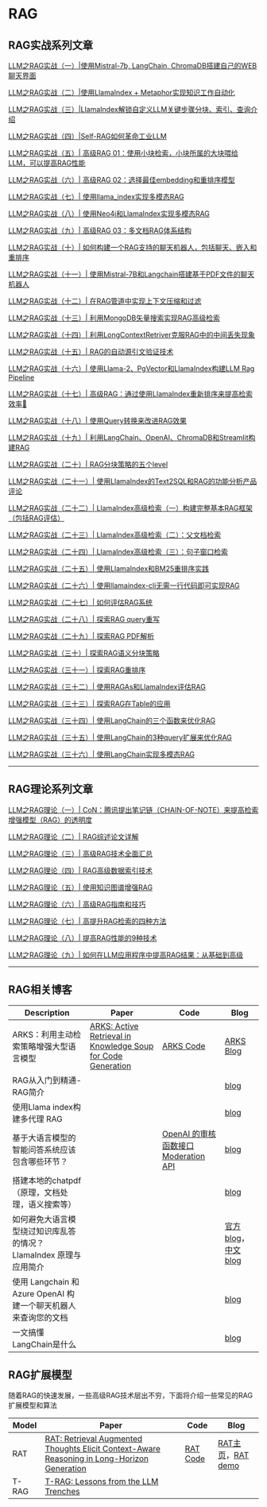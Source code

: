 # RAG

## RAG实战系列文章

[LLM之RAG实战（一）|使用Mistral-7b, LangChain, ChromaDB搭建自己的WEB聊天界面](https://mp.weixin.qq.com/s?__biz=Mzg3NDIyMzI0Mw==&mid=2247487732&idx=1&sn=21db8c435cebe4216dba8acaf8a0fab2&chksm=ced55310f9a2da06a53968da6c26a7216ab47af2aa801d9867f718c7e71c91aebe76bd212c1f&token=963123924&lang=zh_CN#rd)

[LLM之RAG实战（二）|使用LlamaIndex + Metaphor实现知识工作自动化](https://mp.weixin.qq.com/s?__biz=Mzg3NDIyMzI0Mw==&mid=2247487732&idx=2&sn=dbdec5236762ed48ab5fa3296934b880&chksm=ced55310f9a2da06ccb52c37fd3ade9ac9f7e52fb506e182ac71b4a488d33b6d9df490a68f08&token=963123924&lang=zh_CN#rd)

[LLM之RAG实战（三）|LlamaIndex解锁自定义LLM关键步骤分块、索引、查询介绍](https://mp.weixin.qq.com/s?__biz=Mzg3NDIyMzI0Mw==&mid=2247487927&idx=1&sn=a8b6df1af4fba65838eadf0e225b7b43&chksm=ced55253f9a2db45972c4aff81a09e71beb5b799e5a00bf28770f8102f638eb03ea042149090&token=963123924&lang=zh_CN#rd)

[LLM之RAG实战（四）|Self-RAG如何革命工业LLM](https://mp.weixin.qq.com/s?__biz=Mzg3NDIyMzI0Mw==&mid=2247488001&idx=1&sn=8ad4fda411cf202d626de95efbd72aef&chksm=ced551e5f9a2d8f39a53d3746982d35c5349d4514c664713a3ee97652d61afd752f8cff2a0c6&token=963123924&lang=zh_CN#rd)

[LLM之RAG实战（五）| 高级RAG 01：使用小块检索，小块所属的大块喂给LLM，可以提高RAG性能](https://mp.weixin.qq.com/s?__biz=Mzg3NDIyMzI0Mw==&mid=2247488044&idx=1&sn=f2e1fa9e8d9359b96cb90adaa2ba212c&chksm=ced551c8f9a2d8de5af74636e86c23d1994f8af7773321b5b7bd2a1587bf2836bdc3e695e190&token=963123924&lang=zh_CN#rd)

[LLM之RAG实战（六）| 高级RAG 02：选择最佳embedding和重排序模型](https://mp.weixin.qq.com/s?__biz=Mzg3NDIyMzI0Mw==&mid=2247488052&idx=2&sn=7858e346766349ec1ec254464a241978&chksm=ced551d0f9a2d8c6d04f6255681b0a378a76e0a8961ef603a7480ff94498f2e62d64d685ba5f&token=963123924&lang=zh_CN#rd)

[LLM之RAG实战（七）| 使用llama_index实现多模态RAG](https://mp.weixin.qq.com/s?__biz=Mzg3NDIyMzI0Mw==&mid=2247488065&idx=1&sn=4d1eaf06fd13fb1add2b7dc1705e2fb0&chksm=ced551a5f9a2d8b3d36482892a7f15ed39ee6f97fd814cb96742254b77e7ab066520251fa637&token=963123924&lang=zh_CN#rd)

[LLM之RAG实战（八）| 使用Neo4j和LlamaIndex实现多模态RAG](https://mp.weixin.qq.com/s?__biz=Mzg3NDIyMzI0Mw==&mid=2247488081&idx=1&sn=ec899e1c2439679cc8f0f59825da8d63&chksm=ced551b5f9a2d8a3804315735b748446e7f4818f1938c220692165e85fe143a43cac881e1817&token=963123924&lang=zh_CN#rd)

[LLM之RAG实战（九）| 高级RAG 03：多文档RAG体系结构](https://mp.weixin.qq.com/s?__biz=Mzg3NDIyMzI0Mw==&mid=2247488162&idx=1&sn=0edfd4f101304d3d25ee3bb06fef750b&chksm=ced55146f9a2d850d7a950cf712464da8efa64fc789d3c04c0fe8d72f60fb7fec23dd220026c&token=963123924&lang=zh_CN#rd)

[LLM之RAG实战（十）| 如何构建一个RAG支持的聊天机器人，包括聊天、嵌入和重排序](https://mp.weixin.qq.com/s?__biz=Mzg3NDIyMzI0Mw==&mid=2247488162&idx=2&sn=8382c27087f6b727a64e75fa0edba639&chksm=ced55146f9a2d8504bc83a4c1fcad17bf64ec3464622463614edd750d124676324a71c83975c&token=963123924&lang=zh_CN#rd)

[LLM之RAG实战（十一）| 使用Mistral-7B和Langchain搭建基于PDF文件的聊天机器人](https://mp.weixin.qq.com/s?__biz=Mzg3NDIyMzI0Mw==&mid=2247488170&idx=1&sn=46f02212360cd7000d4f969da8266a38&chksm=ced5514ef9a2d858a2fb11a24104d1737a9a8183020f4cfebfe4e3c15f3d40352964bd6a7954&token=963123924&lang=zh_CN#rd)

[LLM之RAG实战（十二）| 在RAG管道中实现上下文压缩和过滤](https://mp.weixin.qq.com/s?__biz=Mzg3NDIyMzI0Mw==&mid=2247488195&idx=1&sn=5d7f5f16bd37beb9f41ab1f604efa954&chksm=ced55127f9a2d8314c723562197f5efcdb83d35ea1b6d3c84deb3a3e50d1fd3b69224f08c21d&token=963123924&lang=zh_CN#rd)

[LLM之RAG实战（十三）| 利用MongoDB矢量搜索实现RAG高级检索](https://mp.weixin.qq.com/s?__biz=Mzg3NDIyMzI0Mw==&mid=2247488218&idx=1&sn=348345f14e6159d1902e343e392e931f&chksm=ced5513ef9a2d828e8e088741f3a99b359d99d4c8eee774a4565de0239a9e92c93aa816192be&token=963123924&lang=zh_CN#rd)

[LLM之RAG实战（十四）| 利用LongContextRetriver克服RAG中的中间丢失现象](https://mp.weixin.qq.com/s?__biz=Mzg3NDIyMzI0Mw==&mid=2247488285&idx=1&sn=143918eff3c4ec408ac1d754922a1693&chksm=ced550f9f9a2d9ef8cbd6e54a5277dfd91ed1c7174b30a21fd179227ce72cf6ce59cbf69bddd&token=963123924&lang=zh_CN#rd)

[LLM之RAG实战（十五）| RAG的自动源引文验证技术](https://mp.weixin.qq.com/s?__biz=Mzg3NDIyMzI0Mw==&mid=2247488328&idx=1&sn=2012d522b367c72fa9902b5e58d8e832&chksm=ced550acf9a2d9baf40dfca4fb64329bc82406736d4cc8230520b51be1efb4a7710c345f4b44&token=963123924&lang=zh_CN#rd)

[LLM之RAG实战（十六）| 使用Llama-2、PgVector和LlamaIndex构建LLM Rag Pipeline](https://mp.weixin.qq.com/s?__biz=Mzg3NDIyMzI0Mw==&mid=2247488406&idx=1&sn=5f20d85308d3aa45a2c0191d62b04712&chksm=ced55072f9a2d96426a4fe6e7f343072f3b1f05fa5883eedc132a8ad0c4ec020b60aed87477b&token=963123924&lang=zh_CN#rd)

[LLM之RAG实战（十七）| 高级RAG：通过使用LlamaIndex重新排序来提高检索效率🦙](https://mp.weixin.qq.com/s?__biz=Mzg3NDIyMzI0Mw==&mid=2247488430&idx=1&sn=7938bf4bbd70dd620ab0bb5cdfeb7d05&chksm=ced5504af9a2d95ca0929bdc945ecc67a4c3720e8306bec69bcc4192045d85a17fe0e8b37f84&token=963123924&lang=zh_CN#rd)

[LLM之RAG实战（十八）| 使用Query转换来改进RAG效果](https://mp.weixin.qq.com/s?__biz=Mzg3NDIyMzI0Mw==&mid=2247488456&idx=1&sn=5e5ecfa8c4a82b2f6d822da681837830&chksm=ced5502cf9a2d93a2431366fb34acd27ed14bbfd1e14c135129297f5fd5a08e5d1437e5c3748&token=963123924&lang=zh_CN#rd)

[LLM之RAG实战（十九）| 利用LangChain、OpenAI、ChromaDB和Streamlit构建RAG](https://mp.weixin.qq.com/s?__biz=Mzg3NDIyMzI0Mw==&mid=2247488456&idx=2&sn=9db019422e153295cb3a7832bf1968ab&chksm=ced5502cf9a2d93abad0eb88972faac803a5a4c2a1b1e4f322b934c665730af764f4cdb36d79&token=963123924&lang=zh_CN#rd)

[LLM之RAG实战（二十）| RAG分块策略的五个level](https://mp.weixin.qq.com/s?__biz=Mzg3NDIyMzI0Mw==&mid=2247488479&idx=1&sn=2a6a03d5b3498b7a3016938db712dede&chksm=ced5503bf9a2d92dbb4505c1820d34593e73e9450359866e2be796b0cf5b99f840686973e47a&token=963123924&lang=zh_CN#rd)

[LLM之RAG实战（二十一）| 使用LlamaIndex的Text2SQL和RAG的功能分析产品评论](https://mp.weixin.qq.com/s?__biz=Mzg3NDIyMzI0Mw==&mid=2247488506&idx=2&sn=a512b1f107cd609e9bdc1413a57e19d5&chksm=ced5501ef9a2d90877dd8fc130b777d66b27064cd421156b3d88c489017899be07bedf22ff0a&token=963123924&lang=zh_CN#rd)

[LLM之RAG实战（二十二）| LlamaIndex高级检索（一）构建完整基本RAG框架（包括RAG评估）](https://mp.weixin.qq.com/s?__biz=Mzg3NDIyMzI0Mw==&mid=2247488645&idx=1&sn=5a64a46a33b5ba03af1855640cee1e75&chksm=ced55761f9a2de77d7bfe77d68dddffa463df28ce51fbd9054381ffc1c601f37c40a814fd8c9&token=963123924&lang=zh_CN#rd)

[LLM之RAG实战（二十三）| LlamaIndex高级检索（二）：父文档检索](https://mp.weixin.qq.com/s?__biz=Mzg3NDIyMzI0Mw==&mid=2247488645&idx=2&sn=6e8a99d2a7c552acff6fdfb844ce8fa9&chksm=ced55761f9a2de77f9de8adbb22ffd75398e5cb5389d87f84a1e5838e7c355af187871726671&token=963123924&lang=zh_CN#rd)

[LLM之RAG实战（二十四）| LlamaIndex高级检索（三）：句子窗口检索](https://mp.weixin.qq.com/s?__biz=Mzg3NDIyMzI0Mw==&mid=2247488645&idx=3&sn=517e87b8648063c6befd2b9f0dd20b89&chksm=ced55761f9a2de77696ecafa91a48cb4831d284585eb7ec10f041dc85352ce57129fca6647ac&token=963123924&lang=zh_CN#rd)

[LLM之RAG实战（二十五）| 使用LlamaIndex和BM25重排序实践](https://mp.weixin.qq.com/s?__biz=Mzg3NDIyMzI0Mw==&mid=2247488664&idx=1&sn=301c253ee0c21e837cc8fa33f9c43e9a&chksm=ced5577cf9a2de6a3ae1693e828c79bc302f01eb2438b77a5740cc4c2f8bfdc463109e112c85&token=963123924&lang=zh_CN&poc_token=HOVY-WWjK1au_D934zRETEr9eeAYWzx3d1a821OT)

[LLM之RAG实战（二十六）| 使用llamaindex-cli无需一行代码即可实现RAG](https://mp.weixin.qq.com/s?__biz=Mzg3NDIyMzI0Mw==&mid=2247488664&idx=2&sn=a7fc07f72077861cefa0e47c42c30b7d&chksm=ced5577cf9a2de6a3224cc31fdfdf94176561fef128ae12b8c99ae7845df1b6afea8c606966f&token=963123924&lang=zh_CN#rd)

[LLM之RAG实战（二十七）| 如何评估RAG系统](https://mp.weixin.qq.com/s?__biz=Mzg3NDIyMzI0Mw==&mid=2247488675&idx=1&sn=c78e4f997f2706091432afd61aef316b&chksm=ced55747f9a2de51ef81e87249c067be62ad0f619b6ba6892eb3f3afca73383313f30d362c6e&token=963123924&lang=zh_CN#rd)

[LLM之RAG实战（二十八）| 探索RAG query重写](https://mp.weixin.qq.com/s?__biz=Mzg3NDIyMzI0Mw==&mid=2247488720&idx=1&sn=7dd098c45a23e459a42733b87e6cdf7d&chksm=ced55734f9a2de223864d48b000bb72ae61df4fbb5ab9ce5008412c50ddcdd5c8eadfcd0a7e1&token=963123924&lang=zh_CN#rd)

[LLM之RAG实战（二十九）| 探索RAG PDF解析](https://mp.weixin.qq.com/s?__biz=Mzg3NDIyMzI0Mw==&mid=2247488734&idx=1&sn=c918d9b831e509b25170a91ee2c36349&chksm=ced5573af9a2de2cdd1bcc87043b61e5073636464a5b55f214cd57399532d3447c570aac64be&token=963123924&lang=zh_CN#rd)

[LLM之RAG实战（三十）| 探索RAG语义分块策略](https://mp.weixin.qq.com/s?__biz=Mzg3NDIyMzI0Mw==&mid=2247488745&idx=1&sn=ed2e47f5e2542434a0e312feed26c911&chksm=ced5570df9a2de1bd4297cb5b695c8f348335586d26bbf35e43d213ea6cb2140e045d1ebb085&token=963123924&lang=zh_CN#rd)

[LLM之RAG实战（三十一）| 探索RAG重排序](https://mp.weixin.qq.com/s?__biz=Mzg3NDIyMzI0Mw==&mid=2247488788&idx=1&sn=a55da13994ba5d0b24d1ae28f7f79e5f&chksm=ced556f0f9a2dfe672095c076674990eb7b5e3c80ca87b092771def1c8112dc0efabd641f717&token=963123924&lang=zh_CN#rd)

[LLM之RAG实战（三十二）| 使用RAGAs和LlamaIndex评估RAG](https://mp.weixin.qq.com/s?__biz=Mzg3NDIyMzI0Mw==&mid=2247488803&idx=1&sn=2c66bedc0d79248d4593e87e9c3dae99&chksm=ced556c7f9a2dfd1916f7d42f0657b9b55a4090d596e484c1149e6402c78f5665b0be9bbbe4b&token=963123924&lang=zh_CN#rd)

[LLM之RAG实战（三十三）| 探索RAG在Table的应用](https://mp.weixin.qq.com/s?__biz=Mzg3NDIyMzI0Mw==&mid=2247488820&idx=1&sn=698c1bc4ecfa424bea8635b90daded94&chksm=ced556d0f9a2dfc6b021f3eb24e727ae12396be0456d5fa101340c37d1158b4f7691abec8059&token=1281124226&lang=zh_CN#rd)

[LLM之RAG实战（三十四）| 使用LangChain的三个函数来优化RAG](https://mp.weixin.qq.com/s?__biz=Mzg3NDIyMzI0Mw==&mid=2247488906&idx=1&sn=daa157b1d1fd42d244ae4fb9cd0825bc&chksm=ced5566ef9a2df789254af5b623abcf2edd0482a9d6373b50be8f1d4f26b19f74bf52e9c54e1&token=1281124226&lang=zh_CN#rd)

[LLM之RAG实战（三十五）| 使用LangChain的3种query扩展来优化RAG](https://mp.weixin.qq.com/s?__biz=Mzg3NDIyMzI0Mw==&mid=2247488911&idx=1&sn=af2a2e619858a49fded8e74f30db76ac&chksm=ced5566bf9a2df7d290470fed8d3239f2be3e173b823aa75a9c2d9d55be559dfecd39f0dbf90&token=1281124226&lang=zh_CN#rd)

[LLM之RAG实战（三十六）| 使用LangChain实现多模态RAG](https://mp.weixin.qq.com/s?__biz=Mzg3NDIyMzI0Mw==&mid=2247488911&idx=2&sn=e27def0c7f4b115492cc2811eb4eff86&chksm=ced5566bf9a2df7d3241cc3b7dc80babb22ef81d3a5a5d7012072cc792550abc595cab578b57&token=1281124226&lang=zh_CN#rd)

---

## RAG理论系列文章

[LLM之RAG理论（一）| CoN：腾讯提出笔记链（CHAIN-OF-NOTE）来提高检索增强模型（RAG）的透明度](https://mp.weixin.qq.com/s?__biz=Mzg3NDIyMzI0Mw==&mid=2247487950&idx=2&sn=17403e1bc74eb18e7fc3cda52a71aa6c&chksm=ced5522af9a2db3caafebd84df921d883634adef201b2c050a831f4aeecd41f02ed3c274a792&token=963123924&lang=zh_CN#rd)

[LLM之RAG理论（二）| RAG综述论文详解](https://mp.weixin.qq.com/s?__biz=Mzg3NDIyMzI0Mw==&mid=2247488103&idx=1&sn=27d4f6715919a4c9df6b4fe98ae9f3c2&chksm=ced55183f9a2d895eea0b99508151c4d08d4c6c89d36a5497e897aea0929f300a53ca0af425b&token=963123924&lang=zh_CN#rd)

[LLM之RAG理论（三）| 高级RAG技术全面汇总](https://mp.weixin.qq.com/s?__biz=Mzg3NDIyMzI0Mw==&mid=2247488151&idx=1&sn=fe747f2fbd9f32ad4374d804d722ddd3&chksm=ced55173f9a2d86507139a896cbbe0fa6195585846973c3c85f1df1a0d05f65d688b1136d1fe&token=963123924&lang=zh_CN#rd)

[LLM之RAG理论（四）| RAG高级数据索引技术](https://mp.weixin.qq.com/s?__biz=Mzg3NDIyMzI0Mw==&mid=2247488185&idx=1&sn=64e550c0efdc1bf93ecbec2f34a381af&chksm=ced5515df9a2d84b5f783f769e7a286b28aac9efca3a787f2ffbaa29176565f57e5ffd698941&token=963123924&lang=zh_CN#rd)

[LLM之RAG理论（五）| 使用知识图谱增强RAG](https://mp.weixin.qq.com/s?__biz=Mzg3NDIyMzI0Mw==&mid=2247488308&idx=1&sn=b0cf3381a1ea1f611e40e8c35fb56c32&chksm=ced550d0f9a2d9c661db680986d71bfe8af925f584bfc6cc657d9748d8651e53fb42f93714ba&token=963123924&lang=zh_CN#rd)

[LLM之RAG理论（六）| 高级RAG指南和技巧](https://mp.weixin.qq.com/s?__biz=Mzg3NDIyMzI0Mw==&mid=2247488473&idx=1&sn=1b6501f3207284dade7c3ad61cb88d85&chksm=ced5503df9a2d92b258b1b4df60dd3272beb4b002d26268475266a80929e13e687880c6df123&token=963123924&lang=zh_CN#rd)

[LLM之RAG理论（七）| 高提升RAG检索的四种方法](https://mp.weixin.qq.com/s?__biz=Mzg3NDIyMzI0Mw==&mid=2247488499&idx=1&sn=79ecfb9193be1ae185d537c38f422c6a&chksm=ced55017f9a2d90103c7eeb49fd71a6e4cdfc3260bb0f44abdfacb80822afb8d28a70818216c&token=963123924&lang=zh_CN#rd)

[LLM之RAG理论（八）| 提高RAG性能的9种技术](https://mp.weixin.qq.com/s?__biz=Mzg3NDIyMzI0Mw==&mid=2247488506&idx=3&sn=e582ec63daaa4320854a3df4c2dc8579&chksm=ced5501ef9a2d9083a50a8c96666b7a014a5fc444f0b7fd7fde7d59a1d7a6070b372f2805336&token=963123924&lang=zh_CN#rd)

[LLM之RAG理论（九）| 如何在LLM应用程序中提高RAG结果：从基础到高级](https://mp.weixin.qq.com/s?__biz=Mzg3NDIyMzI0Mw==&mid=2247488582&idx=2&sn=799d7f0f6ee50d3c70223878d15fedd8&chksm=ced557a2f9a2deb41c75f99429cfa1e8ceb7d494196d0e0e65fc4f7668082d4cbf57c27a3c1a&token=963123924&lang=zh_CN#rd)

---

## RAG相关博客

| Description| Paper | Code | Blog |
| ---| --- | --- | --- |
| ARKS：利用主动检索策略增强大型语言模型 | [ARKS: Active Retrieval in Knowledge Soup for Code Generation](https://arks-codegen.github.io/) | [ARKS Code](https://github.com/xlang-ai/arks) | [ARKS Blog](https://mp.weixin.qq.com/s/eco4u5XVGYWyWQt0LvooEQ) |  
| RAG从入门到精通-RAG简介 |  |  | [blog](https://mp.weixin.qq.com/s/bu5hRn99hAEW1QDbswo-mA) |  
| 使用Llama index构建多代理 RAG |  |  | [blog](https://mp.weixin.qq.com/s/Hn2f2TcJrAn28IECcTE7Dg) |  
| 基于大语言模型的智能问答系统应该包含哪些环节？ |  | [OpenAI 的审核函数接口 Moderation API](https://platform.openai.com/docs/guides/moderation)  | [blog](https://mp.weixin.qq.com/s/pXEyFHEv1pcqwMNhveneew) |  
| 搭建本地的chatpdf（原理，文档处理，语义搜索等） |  |  | [blog](https://mp.weixin.qq.com/s/aW7r4i54coW26RMsTdAQ5g) |  
| 如何避免大语言模型绕过知识库乱答的情况？LlamaIndex 原理与应用简介 |  |  | [官方blog](https://betterprogramming.pub/llamaindex-how-to-use-index-correctly-6f928b8944c6)，[中文blog](https://mp.weixin.qq.com/s/D6_pUv7hHZHRrKSXqo0u2w) |  
| 使用 Langchain 和 Azure OpenAI 构建一个聊天机器人来查询您的文档 |  |  | [blog](https://mp.weixin.qq.com/s/LeUuq6O5uIJPmrrYYtTaqA) |  
| 一文搞懂LangChain是什么 |  |  | [blog](https://mp.weixin.qq.com/s/vLlS17AYe4lM95KrG5sFyQ) |  

## RAG扩展模型

随着RAG的快速发展，一些高级RAG技术层出不穷，下面将介绍一些常见的RAG扩展模型和算法

| Model| Paper | Code | Blog |
| ---| --- | --- | --- |
| RAT | [RAT: Retrieval Augmented Thoughts Elicit Context-Aware Reasoning in Long-Horizon Generation](https://arxiv.org/pdf/2403.05313) | [RAT Code](https://github.com/CraftJarvis/RAT) | [RAT主页](https://craftjarvis.github.io/RAT/)，[RAT demo](https://huggingface.co/spaces/jeasinema/RAT) |
| T-RAG | [T-RAG: Lessons from the LLM Trenches](https://arxiv.org/abs/2402.07483) |  |  |


